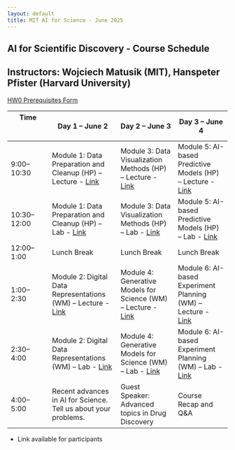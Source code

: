 ```yaml
---
layout: default
title: MIT AI for Science - June 2025
---
```


## AI for Scientific Discovery - Course Schedule


## Instructors: Wojciech Matusik (MIT), Hanspeter Pfister (Harvard University)

[HW0 Prerequisites Form](https://forms.gle/7L8kpzwjy9u4PTNH6)

| Time &nbsp;&nbsp;&nbsp;&nbsp;&nbsp;&nbsp;&nbsp;&nbsp;&nbsp;&nbsp;&nbsp;&nbsp;&nbsp; &nbsp;&nbsp;&nbsp;&nbsp;&nbsp;&nbsp;&nbsp;&nbsp;&nbsp;&nbsp;&nbsp;&nbsp;&nbsp;&nbsp;&nbsp;&nbsp;&nbsp; | Day 1 – June 2 | Day 2 – June 3 | Day 3 – June 4 |
|---------------|----------------|----------------|----------------|
| 9:00–10:30 | Module 1: Data Preparation and Cleanup (HP) – Lecture - [Link](https://colab.research.google.com/drive/1LBP85oJ8o5UY2nPbsBWcRgnV3E7J-nrM?usp=sharing) | Module 3: Data Visualization Methods (HP) – Lecture - [Link](https://colab.research.google.com/drive/1LBP85oJ8o5UY2nPbsBWcRgnV3E7J-nrM?usp=sharing) | Module 5: AI-based Predictive Models (HP) – Lecture - [Link](https://colab.research.google.com/drive/1LBP85oJ8o5UY2nPbsBWcRgnV3E7J-nrM?usp=sharing) |
| 10:30–12:00 | Module 1: Data Preparation and Cleanup (HP) – Lab - [Link](https://colab.research.google.com/drive/1LBP85oJ8o5UY2nPbsBWcRgnV3E7J-nrM?usp=sharing) | Module 3: Data Visualization Methods (HP) – Lab - [Link](https://colab.research.google.com/drive/1LBP85oJ8o5UY2nPbsBWcRgnV3E7J-nrM?usp=sharing) | Module 5: AI-based Predictive Models (HP) – Lab - [Link](https://colab.research.google.com/drive/1LBP85oJ8o5UY2nPbsBWcRgnV3E7J-nrM?usp=sharing) |
| 12:00–1:00 | Lunch Break | Lunch Break | Lunch Break |
| 1:00–2:30 | Module 2: Digital Data Representations (WM) – Lecture - [Link](https://colab.research.google.com/drive/1LBP85oJ8o5UY2nPbsBWcRgnV3E7J-nrM?usp=sharing) | Module 4: Generative Models for Science (WM) – Lecture - [Link](https://colab.research.google.com/drive/1LBP85oJ8o5UY2nPbsBWcRgnV3E7J-nrM?usp=sharing) | Module 6: AI-based Experiment Planning (WM) – Lecture - [Link](https://colab.research.google.com/drive/1LBP85oJ8o5UY2nPbsBWcRgnV3E7J-nrM?usp=sharing) |
| 2:30–4:00 | Module 2: Digital Data Representations (WM) – Lab - [Link](https://colab.research.google.com/drive/1LBP85oJ8o5UY2nPbsBWcRgnV3E7J-nrM?usp=sharing) | Module 4: Generative Models for Science (WM) – Lab - [Link](https://colab.research.google.com/drive/1LBP85oJ8o5UY2nPbsBWcRgnV3E7J-nrM?usp=sharing) | Module 6: AI-based Experiment Planning (WM) – Lab - [Link](https://colab.research.google.com/drive/1LBP85oJ8o5UY2nPbsBWcRgnV3E7J-nrM?usp=sharing) |
| 4:00–5:00 | Recent advances in AI for Science. Tell us about your problems. | Guest Speaker: Advanced topics in Drug Discovery | Course Recap and Q&A |


* Link available for participants